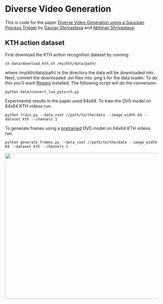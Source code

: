 # Diverse Video Generation
This is code for the paper [Diverse Video Generation using a Gaussian Process Trigger](https://openreview.net/forum?id=Qm7R_SdqTpT) by [Gaurav Shrivastava](https://www.cs.umd.edu/~gauravsh/) and [Abhinav Shrivastava](https://www.cs.umd.edu/~abhinav/). 



## KTH action dataset
First download the KTH action recognition dataset by running:
```
sh data/download_kth.sh /my/kth/data/path/
```
where /my/kth/data/path/ is the directory the data will be downloaded into. Next, convert the downloaded .avi files into .png's for the data loader. To do this you'll want [ffmpeg](https://ffmpeg.org/) installed. The following script will do the conversion:
```
python data/convert_lua_pytorch.py
```
Experimental results in the paper used 64x64.
To train the DVG model on 64x64 KTH videos run:
```
python train.py --data_root //path/to/the/data --image_width 64 --dataset kth --channels 1
```

To generate frames using a [pretrained](https://drive.google.com/drive/folders/1fQICRLHJiaEYs6tJyRIWJXX1tcbwDr2j?usp=sharing) DVG model on 64x64 KTH videos run:
```
python generate_frames.py --data_root //path/to/the/data --image_width 64 --dataset kth --channels 1
```
<p align="center">
<img src='Results/QualitativeResults_DVG.gif' align="center" width=630 height="480">
</p>
